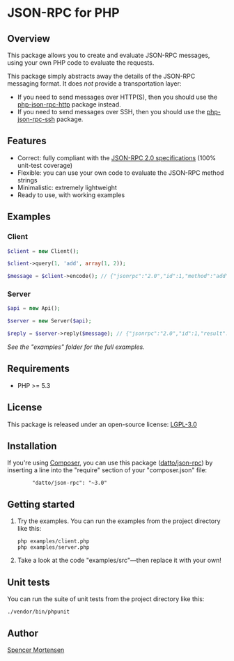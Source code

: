 # JSON-RPC for PHP


## Overview

This package allows you to create and evaluate JSON-RPC messages, using your own
PHP code to evaluate the requests.

This package simply abstracts away the details of the JSON-RPC messaging format.
It does *not* provide a transportation layer:
* If you need to send messages over HTTP(S), then you should use the
[php-json-rpc-http](https://github.com/datto/php-json-rpc-http) package instead.
* If you need to send messages over SSH, then you should use the
[php-json-rpc-ssh](https://github.com/datto/php-json-rpc-ssh) package.


## Features

* Correct: fully compliant with the [JSON-RPC 2.0 specifications](http://www.jsonrpc.org/specification) (100% unit-test coverage)
* Flexible: you can use your own code to evaluate the JSON-RPC method strings
* Minimalistic: extremely lightweight
* Ready to use, with working examples


## Examples

### Client

```php
$client = new Client();

$client->query(1, 'add', array(1, 2));

$message = $client->encode(); // {"jsonrpc":"2.0","id":1,"method":"add","params":[1,2]}
```

### Server

```php
$api = new Api();

$server = new Server($api);

$reply = $server->reply($message); // {"jsonrpc":"2.0","id":1,"result":3}
```

*See the "examples" folder for the full examples.*


## Requirements

* PHP >= 5.3


## License

This package is released under an open-source license: [LGPL-3.0](https://www.gnu.org/licenses/lgpl-3.0.html)


## Installation

If you're using [Composer](https://getcomposer.org/), you can use this package
([datto/json-rpc](https://packagist.org/packages/datto/json-rpc))
by inserting a line into the "require" section of your "composer.json" file:
```
        "datto/json-rpc": "~3.0"
```


## Getting started

1. Try the examples. You can run the examples from the project directory like this:
	```
	php examples/client.php
	php examples/server.php
	```

2. Take a look at the code "examples/src"—then replace it with your own!


## Unit tests

You can run the suite of unit tests from the project directory like this:
```
./vendor/bin/phpunit
```


## Author

[Spencer Mortensen](http://spencermortensen.com/contact/)
